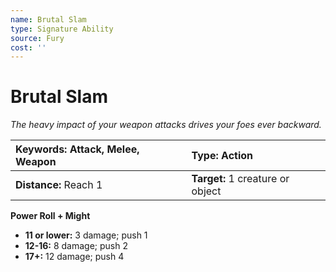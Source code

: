 ```yaml
---
name: Brutal Slam
type: Signature Ability
source: Fury
cost: ''
---
```


# Brutal Slam

*The heavy impact of your weapon attacks drives your foes ever backward.*

| **Keywords:** Attack, Melee, Weapon | **Type:** Action                 |
| :---------------------------------- | :------------------------------- |
| **Distance:** Reach 1               | **Target:** 1 creature or object |

**Power Roll + Might**

- **11 or lower:** 3 damage; push 1
- **12-16:** 8 damage; push 2
- **17+:** 12 damage; push 4
